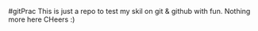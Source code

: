 #gitPrac
This is just a repo to test my skil on git & github with fun. 
Nothing more here
CHeers :)
